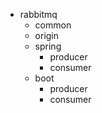 - rabbitmq
    - common
    - origin
    - spring
        - producer
        - consumer
    - boot
        - producer
        - consumer